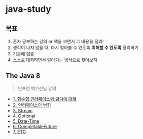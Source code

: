 # java-study

## 목표

1. 혼자 공부하는 강의 or 책을 보면서 그 내용을 정리!
2. 생각이 나지 않을 때, 다시 찾아볼 수 있도록 **이해할 수 있도록** 정리하기
3. 기본에 집중
4. 스스로 대화하면서 알아가는 방식으로 찾아보자

## The Java 8
> 인프런 백기선님 강의
- [1. 함수형 인터페이스와 람다에 대해](https://github.com/102092/java-study/blob/master/thejava8/docs/1.%20%ED%95%A8%EC%88%98%ED%98%95-%EC%9D%B8%ED%84%B0%ED%8E%98%EC%9D%B4%EC%8A%A4-%EB%9E%8C%EB%8B%A4.md)
- [2. 인터페이스의 변화](https://github.com/102092/java-study/blob/master/thejava8/docs/2.%20%EC%9D%B8%ED%84%B0%ED%8E%98%EC%9D%B4%EC%8A%A4%EC%9D%98-%EB%B3%80%ED%99%94.md)
- [3. Stream](https://github.com/102092/java-study/blob/master/thejava8/docs/3.%20Stream.md)
- [4. Optional](https://github.com/102092/java-study/blob/master/thejava8/docs/4.%20Optional.md)
- [5. Date-Time](https://github.com/102092/java-study/blob/master/thejava8/docs/5.%20Data-Time.md)
- [6. CompletableFuture](https://github.com/102092/java-study/blob/master/thejava8/docs/6.%20CompletableFuture.md)
- [7. ETC](https://github.com/102092/java-study/blob/master/thejava8/docs/7.%20ETC.md)
